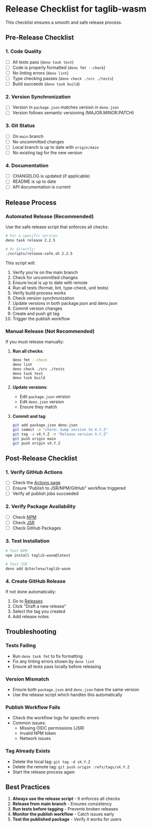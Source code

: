 # Release Checklist for taglib-wasm

This checklist ensures a smooth and safe release process.

## Pre-Release Checklist

### 1. Code Quality

- [ ] All tests pass (`deno task test`)
- [ ] Code is properly formatted (`deno fmt --check`)
- [ ] No linting errors (`deno lint`)
- [ ] Type checking passes (`deno check ./src ./tests`)
- [ ] Build succeeds (`deno task build`)

### 2. Version Synchronization

- [ ] Version in `package.json` matches version in `deno.json`
- [ ] Version follows semantic versioning (MAJOR.MINOR.PATCH)

### 3. Git Status

- [ ] On `main` branch
- [ ] No uncommitted changes
- [ ] Local branch is up to date with `origin/main`
- [ ] No existing tag for the new version

### 4. Documentation

- [ ] CHANGELOG is updated (if applicable)
- [ ] README is up to date
- [ ] API documentation is current

## Release Process

### Automated Release (Recommended)

Use the safe release script that enforces all checks:

```bash
# For a specific version
deno task release 2.2.5

# Or directly:
./scripts/release-safe.sh 2.2.5
```

This script will:

1. Verify you're on the main branch
2. Check for uncommitted changes
3. Ensure local is up to date with remote
4. Run all tests (format, lint, type-check, unit tests)
5. Verify build process works
6. Check version synchronization
7. Update versions in both package.json and deno.json
8. Commit version changes
9. Create and push git tag
10. Trigger the publish workflow

### Manual Release (Not Recommended)

If you must release manually:

1. **Run all checks**:
   ```bash
   deno fmt --check
   deno lint
   deno check ./src ./tests
   deno task test
   deno task build
   ```

2. **Update versions**:
   - Edit `package.json` version
   - Edit `deno.json` version
   - Ensure they match

3. **Commit and tag**:
   ```bash
   git add package.json deno.json
   git commit -m "chore: bump version to X.Y.Z"
   git tag -a vX.Y.Z -m "Release version X.Y.Z"
   git push origin main
   git push origin vX.Y.Z
   ```

## Post-Release Checklist

### 1. Verify GitHub Actions

- [ ] Check the [Actions page](https://github.com/CharlesWiltgen/taglib-wasm/actions)
- [ ] Ensure "Publish to JSR/NPM/GitHub" workflow triggered
- [ ] Verify all publish jobs succeeded

### 2. Verify Package Availability

- [ ] Check [NPM](https://www.npmjs.com/package/taglib-wasm)
- [ ] Check [JSR](https://jsr.io/@charlesw/taglib-wasm)
- [ ] Check GitHub Packages

### 3. Test Installation

```bash
# Test NPM
npm install taglib-wasm@latest

# Test JSR
deno add @charlesw/taglib-wasm
```

### 4. Create GitHub Release

If not done automatically:

1. Go to [Releases](https://github.com/CharlesWiltgen/taglib-wasm/releases)
2. Click "Draft a new release"
3. Select the tag you created
4. Add release notes

## Troubleshooting

### Tests Failing

- Run `deno task fmt` to fix formatting
- Fix any linting errors shown by `deno lint`
- Ensure all tests pass locally before releasing

### Version Mismatch

- Ensure both `package.json` and `deno.json` have the same version
- Use the release script which handles this automatically

### Publish Workflow Fails

- Check the workflow logs for specific errors
- Common issues:
  - Missing OIDC permissions (JSR)
  - Invalid NPM token
  - Network issues

### Tag Already Exists

- Delete the local tag: `git tag -d vX.Y.Z`
- Delete the remote tag: `git push origin :refs/tags/vX.Y.Z`
- Start the release process again

## Best Practices

1. **Always use the release script** - It enforces all checks
2. **Release from main branch** - Ensures consistency
3. **Run tests before tagging** - Prevents broken releases
4. **Monitor the publish workflow** - Catch issues early
5. **Test the published package** - Verify it works for users
